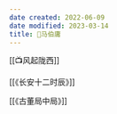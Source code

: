 ```yaml
---
date created: 2022-06-09
date modified: 2023-03-14
title: 🧑马伯庸
---
```


[[📺风起陇西]]

[[《长安十二时辰》]]

[[《古董局中局》]]
